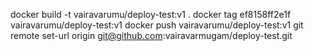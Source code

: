 docker build -t vairavarumu/deploy-test:v1 .
docker tag ef8158ff2e1f vairavarumu/deploy-test:v1
docker push vairavarumu/deploy-test:v1 
git remote set-url origin git@github.com:vairavarmugam/deploy-test.git
